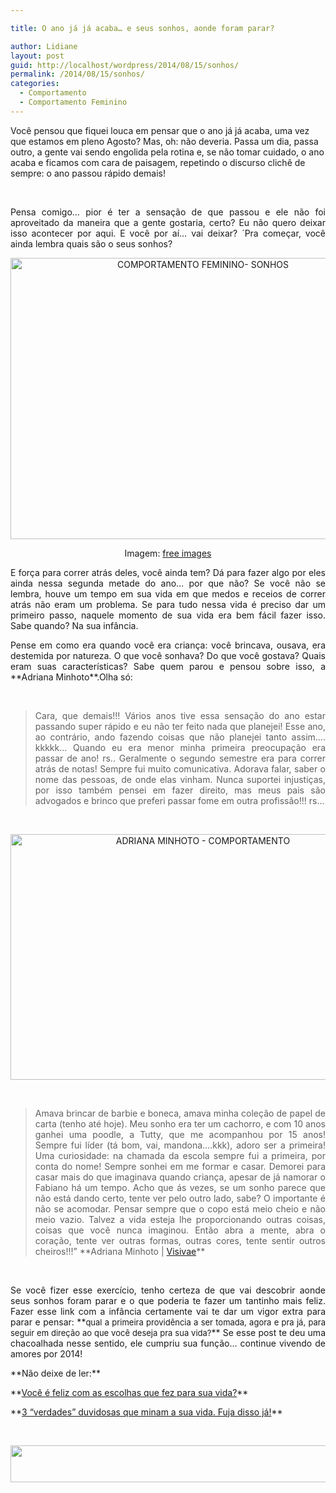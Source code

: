 ```yaml
---

title: O ano já já acaba… e seus sonhos, aonde foram parar?

author: Lidiane
layout: post
guid: http://localhost/wordpress/2014/08/15/sonhos/
permalink: /2014/08/15/sonhos/
categories:
  - Comportamento
  - Comportamento Feminino
---
```

Você pensou que fiquei louca em pensar que o ano já já acaba, uma vez que estamos em pleno Agosto? Mas, oh: não deveria. Passa um dia, passa outro, a gente vai sendo engolida pela rotina e, se não tomar cuidado, o ano acaba e ficamos com cara de paisagem, repetindo o discurso clichê de sempre: o ano passou rápido demais!

&nbsp;

<p align="justify">
  Pensa comigo… pior é ter a sensação de que passou e ele não foi aproveitado da maneira que a gente gostaria, certo? Eu não quero deixar isso acontecer por aqui. E você por aí… vai deixar? ´Pra começar, você ainda lembra quais são o seus sonhos?
</p>

<!--more-->

<p align="center">
  <a href="http://www.trololodemulher.com.br/blog/wp-content/uploads/2014/08/COMPORTAMENTO-FEMININO-SONHOS.jpg"><img class="alignnone size-full wp-image-10279" src="http://www.trololodemulher.com.br/blog/wp-content/uploads/2014/08/COMPORTAMENTO-FEMININO-SONHOS.jpg" alt="COMPORTAMENTO FEMININO- SONHOS" width="600" height="450" /></a>
</p>

<p align="center">
  Imagem: <a href="http://www.freeimages.com/" target="_blank">free images</a>
</p>

<p align="justify">
  E força para correr atrás deles, você ainda tem? Dá para fazer algo por eles ainda nessa segunda metade do ano… por que não? Se você não se lembra, houve um tempo em sua vida em que medos e receios de correr atrás não eram um problema. Se para tudo nessa vida é preciso dar um primeiro passo, naquele momento de sua vida era bem fácil fazer isso. Sabe quando? Na sua infância.
</p>

<p align="justify">
  Pense em como era quando você era criança: você brincava, ousava, era destemida por natureza. O que você sonhava? Do que você gostava? Quais eram suas características? Sabe quem parou e pensou sobre isso, a **Adriana Minhoto**.Olha só:
</p>

&nbsp;

> <p align="justify">
>   Cara, que demais!!! Vários anos tive essa sensação do ano estar passando super rápido e eu não ter feito nada que planejei! Esse ano, ao contrário, ando fazendo coisas que não planejei tanto assim&#8230;. kkkkk… Quando eu era menor minha primeira preocupação era passar de ano! rs.. Geralmente o segundo semestre era para correr atrás de notas! Sempre fui muito comunicativa. Adorava falar, saber o nome das pessoas, de onde elas vinham. Nunca suportei injustiças, por isso também pensei em fazer direito, mas meus pais são advogados e brinco que preferi passar fome em outra profissão!!! rs&#8230;
> </p>

&nbsp;

<p align="center">
  <a href="http://www.trololodemulher.com.br/blog/wp-content/uploads/2014/08/ADRIANA-MINHOTO-COMPORTAMENTO.png"><img class="alignnone size-full wp-image-10278" src="http://www.trololodemulher.com.br/blog/wp-content/uploads/2014/08/ADRIANA-MINHOTO-COMPORTAMENTO.png" alt="ADRIANA MINHOTO - COMPORTAMENTO" width="600" height="393" /></a>
</p>

&nbsp;

> <p align="justify">
>   Amava brincar de barbie e boneca, amava minha coleção de papel de carta (tenho até hoje). Meu sonho era ter um cachorro, e com 10 anos ganhei uma poodle, a Tutty, que me acompanhou por 15 anos! Sempre fui líder (tá bom, vai, mandona&#8230;.kkk), adoro ser a primeira! Uma curiosidade: na chamada da escola sempre fui a primeira, por conta do nome! Sempre sonhei em me formar e casar. Demorei para casar mais do que imaginava quando criança, apesar de já namorar o Fabiano há um tempo. Acho que ás vezes, se um sonho parece que não está dando certo, tente ver pelo outro lado, sabe? O importante é não se acomodar. Pensar sempre que o copo está meio cheio e não meio vazio. Talvez a vida esteja lhe proporcionando outras coisas, coisas que você nunca imaginou. Então abra a mente, abra o coração, tente ver outras formas, outras cores, tente sentir outros cheiros!!!” **Adriana Minhoto | <a href="http://www.visivae.com.br/" target="_blank">Visivae</a>**
> </p>

&nbsp;

<p align="justify">
  Se você fizer esse exercício, tenho certeza de que vai descobrir aonde seus sonhos foram parar e o que poderia te fazer um tantinho mais feliz. Fazer esse link com a infância certamente vai te dar um vigor extra para parar e pensar: **<span style="font-size: small;">qual a primeira providência a ser tomada, agora e pra já, para seguir em direção ao que você deseja pra sua vida?</span>** Se esse post te deu uma chacoalhada nesse sentido, ele cumpriu sua função… continue vivendo de amores por 2014!
</p>

<p align="justify">
  **Não deixe de ler:**
</p>

<p align="justify">
  **<a href="http://www.trololodemulher.com.br/2011/08/03/voce-e-feliz/" target="_blank">Você é feliz com as escolhas que fez para sua vida?</a>**
</p>

<p align="justify">
  **<a href="http://www.trololodemulher.com.br/2014/06/04/felicidade-mitos/" target="_blank">3 &#8220;verdades&#8221; duvidosas que minam a sua vida. Fuja disso já!</a>**
</p>

&nbsp;

<p align="center">
  <a href="http://feedburner.google.com/fb/a/mailverify?uri=blogbichafemea&loc=pt_BR" target="_blank"><img class="alignnone size-full wp-image-8451" title="Assine o Bicha Fêmea grátis!" src="http://www.trololodemulher.com.br/blog/wp-content/uploads/2012/01/rodapé.png" alt="" width="600" height="59" /></a>
</p>

&nbsp;

<p align="center">